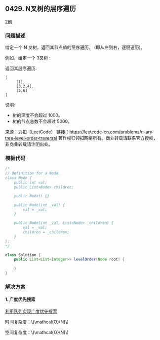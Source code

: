 ## 0429. N叉树的层序遍历

<script src="https://cdn.bootcss.com/mathjax/2.7.7/MathJax.js?config=TeX-AMS-MML_HTMLorMML"></script>

[2刷](qu0429/solu/Solution.java)

### 问题描述

给定一个 N 叉树，返回其节点值的层序遍历。 (即从左到右，逐层遍历)。

例如，给定一个 3叉树 :

 

 

返回其层序遍历:

```
[
     [1],
     [3,2,4],
     [5,6]
]
```
 

说明:

* 树的深度不会超过 1000。
* 树的节点总数不会超过 5000。

来源：力扣（LeetCode）
链接：https://leetcode-cn.com/problems/n-ary-tree-level-order-traversal
著作权归领扣网络所有。商业转载请联系官方授权，非商业转载请注明出处。

### 模板代码

``` java
/*
// Definition for a Node.
class Node {
    public int val;
    public List<Node> children;

    public Node() {}

    public Node(int _val) {
        val = _val;
    }

    public Node(int _val, List<Node> _children) {
        val = _val;
        children = _children;
    }
};
*/

class Solution {
    public List<List<Integer>> levelOrder(Node root) {
        
    }
}
```

### 解决方案

#### 1. 广度优先搜索


[利用队列实现广度优先搜索](qu0429/solu1/Solution.java)

时间复杂度：\\(\mathcal{O}(N)\\)

空间复杂度：\\(\mathcal{O}(N)\\)
